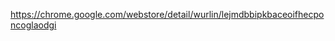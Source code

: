 https://chrome.google.com/webstore/detail/wurlin/lejmdbbipkbaceoifhecponcoglaodgi

 




	


	





	



















